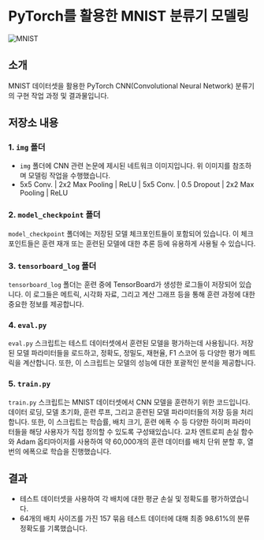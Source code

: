 # PyTorch를 활용한 MNIST 분류기 모델링

![MNIST](https://github.com/hyxsbri/pytorch-cnn-mnist-classifier/blob/main/img/network.png?raw=true)

## 소개

MNIST 데이터셋을 활용한 PyTorch CNN(Convolutional Neural Network) 분류기의 구현 작업 과정 및 결과물입니다.

## 저장소 내용

### 1. `img` 폴더

* `img` 폴더에 CNN 관련 논문에 제시된 네트워크 이미지입니다. 위 이미지를 참조하며 모델링 작업을 수행했습니다.
* 5x5 Conv. | 2x2 Max Pooling | ReLU | 5x5 Conv. | 0.5 Dropout | 2x2 Max Pooling | ReLU


### 2. `model_checkpoint` 폴더

`model_checkpoint` 폴더에는 저장된 모델 체크포인트들이 포함되어 있습니다. 이 체크포인트들은 훈련 재개 또는 훈련된 모델에 대한 추론 등에 유용하게 사용될 수 있습니다.

### 3. `tensorboard_log` 폴더

`tensorboard_log` 폴더는 훈련 중에 TensorBoard가 생성한 로그들이 저장되어 있습니다. 이 로그들은 메트릭, 시각화 자료, 그리고 계산 그래프 등을 통해 훈련 과정에 대한 중요한 정보를 제공합니다.

### 4. `eval.py`

`eval.py` 스크립트는 테스트 데이터셋에서 훈련된 모델을 평가하는데 사용됩니다. 저장된 모델 파라미터들을 로드하고, 정확도, 정밀도, 재현율, F1 스코어 등 다양한 평가 메트릭을 계산합니다. 또한, 이 스크립트는 모델의 성능에 대한 포괄적인 분석을 제공합니다.

### 5. `train.py`

`train.py` 스크립트는 MNIST 데이터셋에서 CNN 모델을 훈련하기 위한 코드입니다. 데이터 로딩, 모델 초기화, 훈련 루프, 그리고 훈련된 모델 파라미터들의 저장 등을 처리합니다. 또한, 이 스크립트는 학습률, 배치 크기, 훈련 에폭 수 등 다양한 하이퍼 파라미터들을 해당 사용자가 직접 정의할 수 있도록 구성돼있습니다. 교차 엔트로피 손실 함수와 Adam 옵티마이저를 사용하여 약 60,000개의 훈련 데이터를 배치 단위 분할 후, 열 번의 에폭으로 학습을 진행했습니다.

## 결과

*  테스트 데이터셋을 사용하여 각 배치에 대한 평균 손실 및 정확도를 평가하였습니다.
* 64개의 배치 사이즈를 가진 157 묶음 테스트 데이터에 대해 최종 98.61%의 분류 정확도를 기록했습니다.

